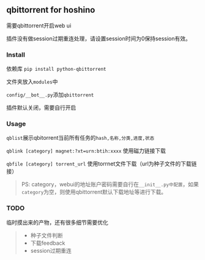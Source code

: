 ## qbittorrent for hoshino

需要qbittorrent开启web ui

插件没有做session过期重连处理，请设置session时间为0保持session有效。
### Install
依赖库
`pip install python-qbittorrent`

文件夹放入`modules`中

`config/__bot__.py`添加`qbittorrent`

插件默认关闭，需要自行开启

### Usage

`qblist`展示qbitorrent当前所有任务的`hash,名称,分类,进度,状态`

`qblink [category] magnet:?xt=urn:btih:xxxx` 使用磁力链接下载

`qbfile [category] torrent_url` 使用torrnet文件下载（url为种子文件的下载链接）

> PS: category，webui的地址账户密码需要自行在`__init__.py中配置`，如果`category`为空，则使用qbittorrent默认下载地址等进行下载。

### TODO
临时摸出来的产物，还有很多细节需要优化
> * 种子文件判断
> * 下载feedback
> * session过期重连